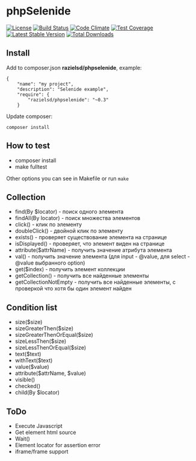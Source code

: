 # phpSelenide

[![License](https://poser.pugx.org/razielsd/phpselenide/license)](https://packagist.org/packages/razielsd/phpselenide)
[![Build Status](https://travis-ci.org/razielsd/phpSelenide.svg?branch=master)](https://travis-ci.org/razielsd/phpSelenide)
[![Code Climate](https://codeclimate.com/github/razielsd/phpSelenide/badges/gpa.svg)](https://codeclimate.com/github/razielsd/phpSelenide)
[![Test Coverage](https://codeclimate.com/github/razielsd/phpSelenide/badges/coverage.svg)](https://codeclimate.com/github/razielsd/phpSelenide/coverage)
[![Latest Stable Version](https://poser.pugx.org/razielsd/phpselenide/v/stable)](https://packagist.org/packages/razielsd/phpselenide)
[![Total Downloads](https://poser.pugx.org/razielsd/phpselenide/downloads)](https://packagist.org/packages/razielsd/phpselenide)



## Install
Add to composer.json __razielsd/phpselenide__, example:
```
{
    "name": "my project",
    "description": "Selenide example",
    "require": {
        "razielsd/phpselenide": "~0.3"
    }

```
Update composer:
```
composer install
```

## How to test
* composer install
* make fulltest

Other options you can see in Makefile or run `make`


## Collection
* find(By $locator) - поиск одного элемента
* findAll(By locator) - поиск множества элементов
* click() - клик по элементу
* doubleClick() - двойной клик по элементу
* exists() - проверяет существование элемента на странице
* isDisplayed() - проверяет, что элемент виден на странице
* attribute($attrName) - получить значение атрибута элемента
* val() - получить значение элемента (для input - @value, для select - @value выбранного option)
* get($index) - получить элемент коллекции
* getCollection() - получить все найденные элементы
* getCollectionNotEmpty - получить все найденные элементы, с проверкой что хотя бы один элемент найден

## Condition list
* size($size)
* sizeGreaterThen($size)
* sizeGreaterThenOrEqual($size)
* sizeLessThen($size)
* sizeLessThenOrEqual($size)
* text($text)
* withText($text)
* value($value)
* attribute($attrName, $value)
* visible()
* checked()
* child(By $locator)

## ToDo
* Execute Javascript
* Get element html source
* Wait()
* Element locator for assertion error
* iframe/frame support 
